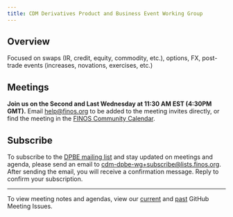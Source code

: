 ```yaml
---
title: CDM Derivatives Product and Business Event Working Group
---
```


## Overview

Focused on swaps (IR, credit, equity, commodity, etc.), options, FX, post-trade events (increases, novations, exercises, etc.)

## Meetings

**Join us on the Second and Last Wednesday at 11:30 AM EST (4:30PM GMT).** Email help@finos.org to be added to the meeting invites directly, or find the meeting in the [FINOS Community Calendar](https://calendar.google.com/calendar/embed?src=finos.org_fac8mo1rfc6ehscg0d80fi8jig%40group.calendar.google.com). 


## Subscribe

To subscribe to the [DPBE mailing list](https://lists.finos.org/g/cdm-dpbe-wg) and stay updated on meetings and agenda, please send an email to [cdm-dpbe-wg+subscribe@lists.finos.org](mailto:cdm-dpbe-wg+subscribe@lists.finos.org). After sending the email, you will receive a confirmation message. Reply to confirm your subscription.

---

To view meeting notes and agendas, view our [current](https://github.com/finos/common-domain-model/issues?q=is%3Aissue+is%3Aopen+%22CDM+Contribution+Review+Working+Group%22) and [past](https://github.com/finos/common-domain-model/issues?q=is%3Aissue+%22CDM+Derivatives+Products+and+Business+Events+Working+Group%22+is%3Aclosed) GitHub Meeting Issues. 
